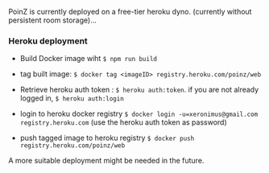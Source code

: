 

PoinZ is currently deployed on a free-tier heroku dyno. (currently without persistent room storage)...



### Heroku deployment

* Build Docker image wiht ```$ npm run build```

* tag built image: ```$ docker tag <imageID> registry.heroku.com/poinz/web```

* Retrieve heroku auth token : ```$ heroku auth:token```. if you are not already logged in, ```$ heroku auth:login```

* login to heroku docker registry ```$ docker login -u=xeronimus@gmail.com registry.heroku.com``` (use the heroku auth token as password)

* push tagged image to heroku registry ```$ docker push registry.heroku.com/poinz/web ```



A more suitable deployment might be needed in the future.

 
